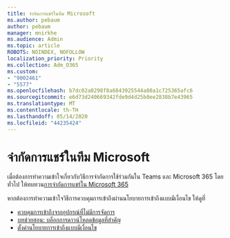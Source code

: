 ```yaml
---
title: จํากัดการแชร์ในทีม Microsoft
ms.author: pebaum
author: pebaum
manager: mnirkhe
ms.audience: Admin
ms.topic: article
ROBOTS: NOINDEX, NOFOLLOW
localization_priority: Priority
ms.collection: Adm_O365
ms.custom:
- "9002461"
- "5577"
ms.openlocfilehash: b7dc02a0298f8a6843925544a80a1c725365afc6
ms.sourcegitcommit: e6d73d240669342fde9d4d25b0ee2838b7e43965
ms.translationtype: MT
ms.contentlocale: th-TH
ms.lasthandoff: 05/14/2020
ms.locfileid: "44235424"
---
```

# <a name="limit-sharing-in-microsoft-teams"></a>จํากัดการแชร์ในทีม Microsoft

เมื่อต้องการทําความเข้าใจเกี่ยวกับวิธีการจํากัดการใช้ร่วมกันใน Teams และ Microsoft 365 โดยทั่วไป ให้ทบทวน[การจํากัดการแชร์ใน Microsoft 365](https://docs.microsoft.com/microsoft-365/solutions/microsoft-365-limit-sharing?view=o365-worldwide)

หากต้องการทําความเข้าใจวิธีการควบคุมการเข้าถึงผ่านนโยบายการเข้าถึงแบบมีเงื่อนไข ให้ดูที่

- [ควบคุมการเข้าถึงจากอุปกรณ์ที่ไม่มีการจัดการ](https://docs.microsoft.com/sharepoint/control-access-from-unmanaged-devices)
- [บทช่วยสอน: บล็อกการดาวน์โหลดข้อมูลที่สําคัญ](https://docs.microsoft.com/cloud-app-security/use-case-proxy-block-session-aad)
- [ตั้งค่านโยบายการเข้าถึงแบบมีเงื่อนไข](https://docs.microsoft.com/microsoft-365/business/set-up-conditional-access-policies?view=o365-worldwide)
